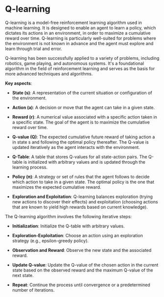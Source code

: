# Q-learning

Q-learning is a model-free reinforcement learning algorithm used in machine learning. It is designed to enable an agent to learn a policy, which dictates its actions in an environment, in order to maximize a cumulative reward over time. Q-learning is particularly well-suited for problems where the environment is not known in advance and the agent must explore and learn through trial and error.

Q-learning has been successfully applied to a variety of problems, including robotics, game playing, and autonomous systems. It's a foundational algorithm in the field of reinforcement learning and serves as the basis for more advanced techniques and algorithms.

**Key aspects**:

* **State (s)**: A representation of the current situation or configuration of the environment.

* **Action (a)**: A decision or move that the agent can take in a given state.

* **Reward (r)**: A numerical value associated with a specific action taken in a specific state. The goal of the agent is to maximize the cumulative reward over time.

* **Q-value (Q)**: The expected cumulative future reward of taking action a in state s and following the optimal policy thereafter. The Q-value is updated iteratively as the agent interacts with the environment.

* **Q-Table**: A table that stores Q-values for all state-action pairs. The Q-table is initialized with arbitrary values and is updated through the learning process.

* **Policy (π)**: A strategy or set of rules that the agent follows to decide which action to take in a given state. The optimal policy is the one that maximizes the expected cumulative reward.

* **Exploration and Exploitation**: Q-learning balances exploration (trying new actions to discover their effects) and exploitation (choosing actions that are known to yield high rewards based on current knowledge).

The Q-learning algorithm involves the following iterative steps:

* **Initialization**: Initialize the Q-table with arbitrary values.

* **Exploration-Exploitation**: Choose an action using an exploration strategy (e.g., epsilon-greedy policy).

* **Observation and Reward**: Observe the new state and the associated reward.

* **Update Q-value**: Update the Q-value of the chosen action in the current state based on the observed reward and the maximum Q-value of the next state.

* **Repeat**: Continue the process until convergence or a predetermined number of iterations.
